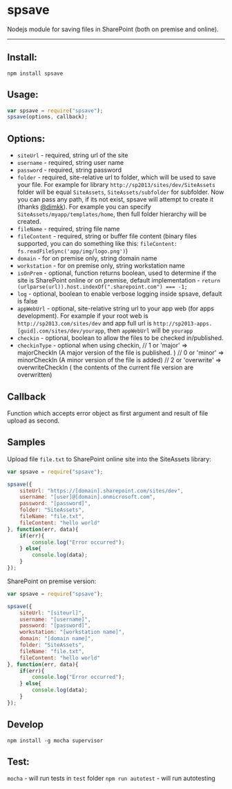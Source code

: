 # spsave

Nodejs module for saving files in SharePoint (both on premise and online). 

----------

Install: 
------

`npm install spsave`  


Usage: 
----

```javascript
var spsave = require("spsave");
spsave(options, callback);
```  



Options:  
----- 

- `siteUrl` - required, string url of the site
- `username` - required, string user name
- `password` - required, string password
- `folder` - required, site-relative url to folder, which will be used to save your file. For example for library `http://sp2013/sites/dev/SiteAssets` folder will be equal `SiteAssets`, `SiteAssets/subfolder` for subfolder. Now you can pass any path, if its not exist, spsave will attempt to create it (thanks [@dimkk](https://github.com/dimkk "@dimkk")). For example you can specify `SiteAssets/myapp/templates/home`, then full folder hierarchy will be created.
- `fileName` - required, string file name
- `fileContent` - required, string or buffer file content (binary files supported, you can do something like this: `fileContent: fs.readFileSync('app/img/logo.png')`)
- `domain` - for on premise only, string domain name
- `workstation` - for on premise only, string workstation name
- `isOnPrem` - optional, function returns boolean, used to determine if the site is SharePoint online or on premise, default implementation - `return (urlparse(url)).host.indexOf(".sharepoint.com") === -1;`
- `log` - optional, boolean to enable verbose logging inside spsave, default is false
- `appWebUrl` - optional, site-relative string url to your app web (for apps development). For example if your root web is `http://sp2013.com/sites/dev` and app full url is `http://sp2013-apps.[guid].com/sites/dev/yourapp`, then `appWebUrl` will be `yourapp`
- `checkin` - optional, boolean to allow the files to be checked in/published.
- `checkinType` - optional when using checkin, 
    // 1 or 'major'        => majorCheckIn (A major version of the file is published. )
    // 0 or 'minor'        => minorCheckIn (A minor version of the file is added)
    // 2 or 'overwrite'    => overwriteCheckIn ( the contents of the current file version are overwritten)

Callback
-----
Function which accepts error object as first argument and result of file upload as second. 


Samples
---
Upload file `file.txt` to SharePoint online site into the SiteAssets library: 

```javascript
var spsave = require("spsave");

spsave({
	siteUrl: "https://[domain].sharepoint.com/sites/dev",
	username: "[user]@[domain].onmicrosoft.com",
	password: "[password]",
	folder: "SiteAssets",
	fileName: "file.txt",
	fileContent: "hello world"	
}, function(err, data){
	if(err){
		console.log("Error occurred");
	} else{
		console.log(data);
	}
});
``` 

SharePoint on premise version: 
```javascript
var spsave = require("spsave");

spsave({
	siteUrl: "[siteurl]",
	username: "[username]",
	password: "[password]",
	workstation: "[workstation name]",
	domain: "[domain name]",
	folder: "SiteAssets",
	fileName: "file.txt",
	fileContent: "hello world"	
}, function(err, data){
	if(err){
		console.log("Error occurred");
	} else{
		console.log(data);
	}
});
``` 
Develop
---

`npm install -g mocha supervisor`

Test:
-

`mocha` - will run tests in `test` folder
`npm run autotest` - will run autotesting
 
